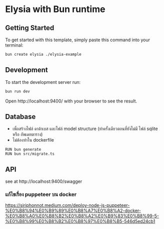 # Elysia with Bun runtime

## Getting Started
To get started with this template, simply paste this command into your terminal:
```bash
bun create elysia ./elysia-example
```

## Development
To start the development server run:
```bash
bun run dev
```

Open http://localhost:9400/ with your browser to see the result.

## Database
- เพื่อสร้างไฟล์ ดาต้าเบส และไฟล์ model structure (ทำครั้งเดียวตอนที่ยังไม่มี ไฟล์ sqlite หรือ อัพเดทตาราง)
- ไม่ต้องทำใน dockerfile

```
RUN bun generate
RUN bun src/migrate.ts
```

## API

see at http://localhost:9400/swagger


### แก้ไขเรื่อง puppeteer บน docker
https://siriphonnot.medium.com/deploy-node-js-puppeteer-%E0%B8%94%E0%B9%89%E0%B8%A7%E0%B8%A2-docker-%E0%B8%A0%E0%B8%B2%E0%B8%A2%E0%B9%83%E0%B8%99-5-%E0%B8%99%E0%B8%B2%E0%B8%97%E0%B8%B5-546d5ed24cb1